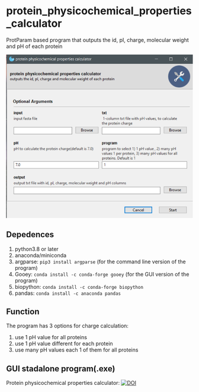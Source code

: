# protein_physicochemical_properties_calculator 
ProtParam based program that outputs the id, pI, charge, molecular weight and pH of each protein

![](img/program_gui.png)
## **Depedences** 
1. python3.8 or later
2. anaconda/miniconda
3. argparse: `pip3 install argparse` (for the command line version of the program)
4. Gooey: `conda install -c conda-forge gooey` (for the GUI version of the program)
5. biopython: `conda install -c conda-forge biopython`
6. pandas: `conda install -c anaconda pandas`

## **Function**
The program has 3 options for charge calculation:
1. use 1 pH value for all proteins
2. use 1 pH value different for each protein
3. use many pH values each 1 of them for all proteins

## **GUI stadalone program(.exe)**
Protein physicochemical properties calculator: [![DOI](https://zenodo.org/badge/DOI/10.5281/zenodo.5810877.svg)](https://doi.org/10.5281/zenodo.5810877)
